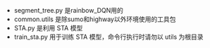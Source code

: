 - segment_tree.py 是rainbow_DQN用的
- common.utils 是除sumo和highway以外环境使用的工具包
- STA.py 是利用 STA 模型
- train_sta.py 用于训练 STA 模型，命令行执行时请勿以 utils 为根目录
